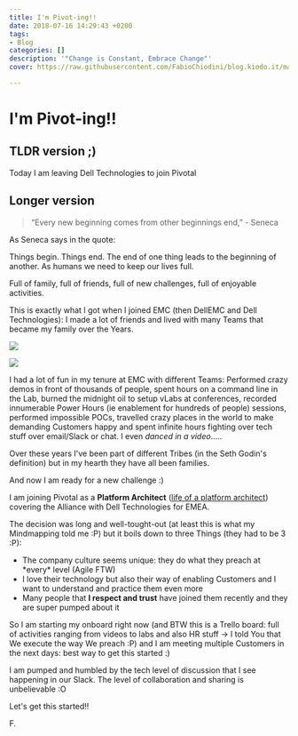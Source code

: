 ```yaml
---
title: I'm Pivot-ing!!
date: 2018-07-16 14:29:43 +0200
tags:
- Blog
categories: []
description: '"Change is Constant, Embrace Change"'
cover: https://raw.githubusercontent.com/FabioChiodini/blog.kiodo.it/master/images/Pivot.png

---
```

# I'm Pivot-ing!!

## TLDR version ;)

Today I am leaving Dell Technologies to join Pivotal

## Longer version

> “Every new beginning comes from other beginnings end,” - Seneca

As Seneca says in the quote:

Things begin. Things end. The end of one thing leads to the beginning of another.  As humans we need to keep our lives full. 

Full of family, full of friends, full of new challenges, full of enjoyable activities.

 

This is exactly what I got when I joined EMC (then DellEMC and Dell Technologies): I made a lot of friends and lived with many Teams that became my family over the Years.

![](/uploads/vSpecialistEMEA.png) 

![](/uploads/AaronMT.png)

I had a lot of fun in my tenure at EMC with different Teams: Performed crazy demos in front of thousands of people, spent hours on a command line in the Lab, burned the midnight oil to setup vLabs at conferences, recorded innumerable Power Hours (ie enablement for hundreds of people) sessions, performed impossible POCs, travelled crazy places in the world to make demanding Customers happy and spent infinite hours fighting over tech stuff over email/Slack or chat. I even _danced in a video_…..

Over these years I've been part of different Tribes (in the Seth Godin's definition) but in my hearth they have all been families. 

And now I am ready for a new challenge :)

I am joining Pivotal as a **Platform Architect** ([life of a platform architect](https://builttoadapt.io/a-day-in-the-life-of-a-pivotal-platform-architect-e7f823aae1bd)) covering the Alliance with Dell Technologies for EMEA.

The decision was long and well-tought-out (at least this is what my Mindmapping told me :P) but it boils down to three Things (they had to be 3 :P):

* The company culture seems unique: they do what they preach at \*every\* level (Agile FTW)
* I love their technology but also their way of enabling Customers and I want to understand and practice them even more
* Many people that **I respect and trust** have joined them recently and they are super pumped about it

So I am starting my onboard right now (and BTW this is a Trello board: full of activities ranging from videos to labs and also HR stuff -> I told You that We execute the way We preach :P) and I am meeting multiple Customers in the next days: best way to get this started :)

I am pumped and humbled by the tech level of discussion that I see happening in our Slack. The level of collaboration and sharing is unbelievable :O

Let's get this started!!

F.
